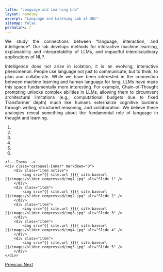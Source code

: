```yaml
---
title: "Language and Learning Lab"
layout: homelay
excerpt: "Language and Learning Lab at UNC"
sitemap: false
permalink: /
---
```


<div style="text-align: justify;">
We study the connections between *language, interaction, and intelligence*. Our lab develops methods for interactive machine learning, explainability and interpretability of LLMs, and impactful interdisciplinary applications of NLP.

Intelligence does not arise in isolation, it is an evolving, interactive phenomenon. People use language not just to communicate, but to think, to plan and collaborate. While we have been interested in the connection between machine learning and human language for long, LLMs have made this space fundamentally more interesting. For example, Chain-of-Thought prompting unlocks complex abilities in LLMs, allowing them to circumvent architectural limitations (e.g., computational budgets due to fixed Transformer depth) much like humans externalize cognitive burdens through writing, structured reasoning, and collaboration. We believe these analogies reveal something about the fundamental role of language in thought and learning.
</div>



<div markdown="0" id="carousel" class="carousel slide" data-ride="carousel" data-interval="4000" data-pause="hover" >
    <!-- Menu -->
    <ol class="carousel-indicators">
        <li data-target="#carousel" data-slide-to="0" class="active"></li>
        <li data-target="#carousel" data-slide-to="1"></li>
        <li data-target="#carousel" data-slide-to="2"></li>
        <li data-target="#carousel" data-slide-to="3"></li>
        <li data-target="#carousel" data-slide-to="4"></li>
        <li data-target="#carousel" data-slide-to="5"></li>
    </ol>

    <!-- Items -->
    <div class="carousel-inner" markdown="0">
        <div class="item active">
            <img src="{{ site.url }}{{ site.baseurl }}/images/slider_compressed/img1.jpg" alt="Slide 1" />
        </div>
        <div class="item">
            <img src="{{ site.url }}{{ site.baseurl }}/images/slider_compressed/img2.jpg" alt="Slide 2" />
        </div>
        <div class="item">
            <img src="{{ site.url }}{{ site.baseurl }}/images/slider_compressed/img3.jpg" alt="Slide 3" />
        </div>
        <div class="item">
            <img src="{{ site.url }}{{ site.baseurl }}/images/slider_compressed/img4.jpg" alt="Slide 4" />
        </div>
        <div class="item">
            <img src="{{ site.url }}{{ site.baseurl }}/images/slider_compressed/img5.jpg" alt="Slide 5" />
        </div> 
    </div>
  <a class="left carousel-control" href="#carousel" role="button" data-slide="prev">
    <span class="glyphicon glyphicon-chevron-left" aria-hidden="true"></span>
    <span class="sr-only">Previous</span>
  </a>
  <a class="right carousel-control" href="#carousel" role="button" data-slide="next">
    <span class="glyphicon glyphicon-chevron-right" aria-hidden="true"></span>
    <span class="sr-only">Next</span>
  </a>
</div>